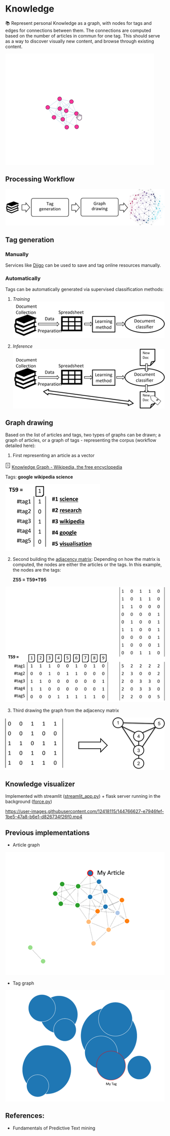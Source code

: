 # Knowledge
📚 Represent personal Knowledge as a graph, with nodes for tags and edges for connections between them. The connections are computed based on the number of articles in commun for one tag. This should serve as a way to discover visually new content, and browse through existing content.

![graph_top10](img/graph_top10.gif)

## Processing Workflow
![processing_flow](img/processing_flow.png)

## Tag generation

### Manually

Services like [Diigo](https://www.diigo.com/) can be used to save and tag online resources manually.

### Automatically

Tags can be automatically generated via supervised classification methods:

1. *Training*
![supervised_classification_step1](img/supervised_classification_step1.png)

2. *Inference*
![supervised_classification](img/supervised_classification.png)



## Graph drawing

Based on the list of articles and tags, two types of graphs can be drawn; a graph of articles, or a graph of tags - representing the corpus (workflow detailed here):

1. First representing an article as a vector

<img src="img/file_1.png" height=20px> [Knowledge Graph - Wikipedia, the free encyclopedia](http://en.wikipedia.org/wiki/Knowledge_Graph)

Tags: __google__ __wikipedia__ __science__ 

<img src="img/file_1_vector.png" width=300px>

2. Second building the [adjacency matrix](https://en.wikipedia.org/wiki/Adjacency_matrix):
Depending on how the matrix is computed, the nodes are either the articles or the tags.
In this example, the nodes are the tags:

    **Z55 = T59*T95**

<img src="img/adjacency_matrix_building.png" width=600px>

3. Third drawing the graph from the adjacency matrix

<img src="img/adjacency_matrix_to_graph.png">

## Knowledge visualizer

Implemented with streamlit ([streamlit_app.py](streamlit_app.py)) + flask server running in the background ([force.py](force.py))

https://user-images.githubusercontent.com/12418115/144766627-e7946fef-1be5-47a8-b6e1-d826734f26f0.mp4



## Previous implementations

- Article graph

![article_graph](img/article_graph.png)

- Tag graph

![tag_graph](img/tag_graph.png)


## References:

- Fundamentals of Predictive Text mining